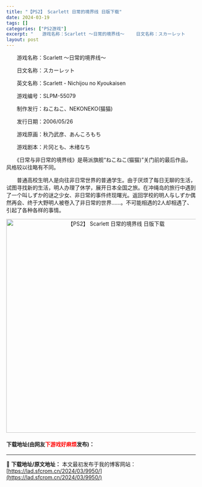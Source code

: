 ```yaml
---
title: "【PS2】 Scarlett 日常的境界线 日版下载"
date: 2024-03-19
tags: []
categories: ["PS2游戏"]
excerpt: "　　游戏名称：Scarlett ～日常的境界线～ 　　日文名称：スカーレット 　　英文名称：Scarlett - Nichijou no Kyoukaisen 　　游戏编号：SLPM-55079 　　制作发行：ねこねこ、NEKONEKO(猫猫) 　　发行日期：2006/05/26 　　游戏原画：秋乃&hellip;"
layout: post
---
```


 <p>　　游戏名称：Scarlett ～日常的境界线～</p> <p>　　日文名称：スカーレット</p> <p>　　英文名称：Scarlett - Nichijou no Kyoukaisen</p> <p>　　游戏编号：SLPM-55079</p> <p>　　制作发行：ねこねこ、NEKONEKO(猫猫)</p> <p>　　发行日期：2006/05/26</p> <p>　　游戏原画：秋乃武彦、あんころもち</p> <p>　　游戏剧本：片冈とも、木绪なち</p> <p>　　《日常与非日常的境界线》是萌派旗舰&ldquo;ねこねこ(猫猫)&rdquo;关门前的最后作品，风格较以往略有不同。</p> <p>　　普通高校生明人是向往非日常世界的普通学生。由于厌烦了每日无聊的生活，试图寻找新的生活，明人办理了休学，展开日本全国之旅。在冲绳岛的旅行中遇到了一个叫しずか的谜之少女、非日常的事件终现曙光。返回学校的明人与しずか偶然再会、终于大野明人被卷入了非日常的世界&hellip;&hellip;。不可能相遇的2人却相遇了、引起了各种各样的事情。</p> <p align="center"><img align="" border="0" src="https://lad.sfcrom.cn/wp-content/uploads/2024/03/20240319_65f999069989b.jpg" width="569" alt="【PS2】 Scarlett 日常的境界线 日版下载" /></p> <p><h4>下载地址(由网友<font color="red">下游戏好麻烦</font>发布)：</h4></p> 

---
📖 **下载地址/原文地址：** 本文最初发布于我的博客网站：[https://lad.sfcrom.cn/2024/03/9950/](https://lad.sfcrom.cn/2024/03/9950/)

